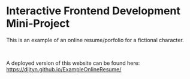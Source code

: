 # Interactive Frontend Development Mini-Project

This is an example of an online resume/porfolio for a fictional character.

<br>

A deployed version of this website can be found here: https://djjtyn.github.io/ExampleOnlineResume/
